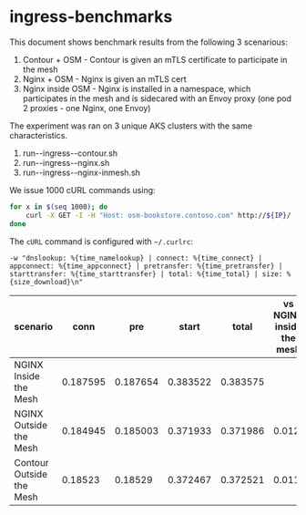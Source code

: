# ingress-benchmarks

This document shows benchmark results from the following 3 scenarious:

1. Contour + OSM - Contour is given an mTLS certificate to participate in the mesh
2. Nginx + OSM - Nginx is given an mTLS cert
3. Nginx inside OSM - Nginx is installed in a namespace, which participates in the mesh and is sidecared with an Envoy proxy (one pod 2 proxies - one Nginx, one Envoy)


The experiment was ran on 3 unique AKS clusters with the same characteristics.
1. run--ingress--contour.sh
2. run--ingress--nginx.sh
3. run--ingress--nginx-inmesh.sh

We issue 1000 cURL commands using:
```bash
for x in $(seq 1000); do
    curl -X GET -I -H "Host: osm-bookstore.contoso.com" http://${IP}/
done
```

The `cURL` command is configured with `~/.curlrc`:
```shell
-w "dnslookup: %{time_namelookup} | connect: %{time_connect} | appconnect: %{time_appconnect} | pretransfer: %{time_pretransfer} | starttransfer: %{time_starttransfer} | total: %{time_total} | size: %{size_download}\n"
```
| scenario | conn | pre | start | total | vs NGINX inside the mesh |
|-------|---|---|---|---|---|
|NGINX Inside the Mesh| 0.187595| 0.187654| 0.383522| 0.383575| |
|NGINX Outside the Mesh| 0.184945| 0.185003| 0.371933| 0.371986| 0.012 |
|Contour Outside the Mesh| 0.18523| 0.18529| 0.372467| 0.372521| 0.011 |

